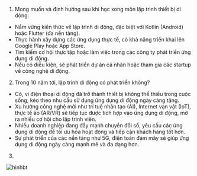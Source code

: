 1. Mong muốn và định hướng sau khi học xong môn lập trình thiết bị di động:

- Nắm vững kiến thức về lập trình di động, đặc biệt với Kotlin (Android) hoặc Flutter (đa nền tảng).
- Thực hành xây dựng các ứng dụng thực tế, có khả năng triển khai lên Google Play hoặc App Store.
- Tìm kiếm cơ hội thực tập hoặc làm việc trong các công ty phát triển ứng dụng di động.
- Nếu có điều kiện, sẽ phát triển dự án cá nhân hoặc tham gia các startup về công nghệ di động.
  
2. Trong 10 năm tới, lập trình di động có phát triển không?

- Có, vì điện thoại di động đã trở thành thiết bị không thể thiếu trong cuộc sống, kéo theo nhu cầu sử dụng ứng dụng di động ngày càng tăng.
- Xu hướng công nghệ mới như trí tuệ nhân tạo (AI), Internet vạn vật (IoT), thực tế ảo (AR/VR) sẽ tiếp tục được tích hợp vào ứng dụng di động, mở ra nhiều cơ hội cho lập trình viên.
- Nhiều doanh nghiệp đang đẩy mạnh chuyển đổi số, yêu cầu các ứng dụng di động để tối ưu hóa hoạt động và tiếp cận khách hàng tốt hơn.
- Sự phát triển của các nền tảng như 5G, điện toán đám mây sẽ giúp ứng dụng di động ngày càng mạnh mẽ và đa dạng hơn.

3.
![hinhbt](https://github.com/user-attachments/assets/934131d8-5026-4034-8859-0c9ca0e48da0)
